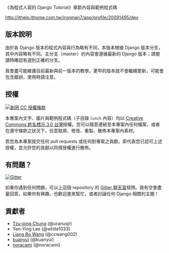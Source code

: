 
《為程式人寫的 Django Tutorial》章節內容與範例程式碼

<http://ithelp.ithome.com.tw/ironman7/app/profile/20091495/dev>

## 版本說明

由於各 Django 版本的程式內容與行為略有不同，本版本根據 Django 版本分支，其中內容略有不同。主分支（master）的內容會遵循最新的 Django 版本；請閱讀時確認有選到正確的分支。

我會盡可能維護目前最新與前一版本的教學。更早的版本就不會繼續更新，可能會包含錯誤，使用時請注意。


## 授權

<a rel="license" href="http://creativecommons.org/licenses/by/3.0/tw/"><img alt="創用 CC 授權條款" style="border-width:0" src="https://i.creativecommons.org/l/by/3.0/tw/88x31.png" /></a>

本專案內文字、圖片與範例程式碼（子目錄 `lunch` 內容）均以 [Creative Commons 姓名標示 3.0 台灣]授權。您可以隨意連結至本專案內任何檔案，或者在遵守條款之狀況下，任意取用、修改、重製、散佈本專案內素材。

若您為本專案提交任何 pull requests 或任何對專案之貢獻，即代表您已認可上述授權，並允許您的貢獻以同樣授權進行散佈。

[Creative Commons 姓名標示 3.0 台灣]: http://creativecommons.org/licenses/by/3.0/tw/

## 有問題？

[![Gitter](https://badges.gitter.im/Join%20Chat.svg)](https://gitter.im/uranusjr/django-tutorial-for-programmers?utm_source=badge&utm_medium=badge&utm_campaign=pr-badge&utm_content=badge)

如果你遇到任何問題，可以上這個 repository 的 [Gitter 聊天室](https://gitter.im/uranusjr/django-tutorial-for-programmers)發問。我有空會盡量回答。如果你有興趣，也歡迎進來幫忙，或者討論任何 Django 相關的主題！

## 貢獻者

* [Tzu-ping Chung](https://uranusjr.com) (@uranusjr)
* Yen-Ying Lee (@white1033)
* [Liang Bo Wang](http://blog.liang2.tw/) (@ccwang002)
* [kuanyui](http://kuanyui.github.io/) (@kuanyui)
* [noracami](http://noracami.github.io) (@noracami)
